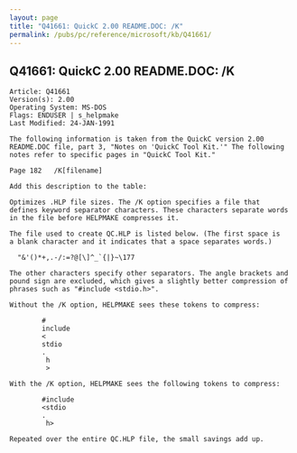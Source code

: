 ```yaml
---
layout: page
title: "Q41661: QuickC 2.00 README.DOC: /K"
permalink: /pubs/pc/reference/microsoft/kb/Q41661/
---
```


## Q41661: QuickC 2.00 README.DOC: /K

	Article: Q41661
	Version(s): 2.00
	Operating System: MS-DOS
	Flags: ENDUSER | s_helpmake
	Last Modified: 24-JAN-1991
	
	The following information is taken from the QuickC version 2.00
	README.DOC file, part 3, "Notes on 'QuickC Tool Kit.'" The following
	notes refer to specific pages in "QuickC Tool Kit."
	
	Page 182   /K[filename]
	
	Add this description to the table:
	
	Optimizes .HLP file sizes. The /K option specifies a file that
	defines keyword separator characters. These characters separate words
	in the file before HELPMAKE compresses it.
	
	The file used to create QC.HLP is listed below. (The first space is
	a blank character and it indicates that a space separates words.)
	
	  "&'()*+,.-/:=?@[\]^_`{|}~\177
	
	The other characters specify other separators. The angle brackets and
	pound sign are excluded, which gives a slightly better compression of
	phrases such as "#include <stdio.h>".
	
	Without the /K option, HELPMAKE sees these tokens to compress:
	
	        #
	        include
	        <
	        stdio
	        .
	         h
	         >
	
	With the /K option, HELPMAKE sees the following tokens to compress:
	
	        #include
	        <stdio
	        .
	         h>
	
	Repeated over the entire QC.HLP file, the small savings add up.
